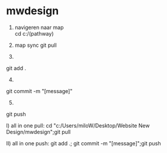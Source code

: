 
# mwdesign

1. navigeren naar map  
cd c:/(pathway)

2. map sync
git pull

3. 
git add .

4. 
git commit -m "[message]"

5.
git push 


I) all in one pull:
cd "c:/Users/miloW/Desktop/Website New Design/mwdesign";git pull

II) all in one push:
git add .; git commit -m "[message]";git push 



